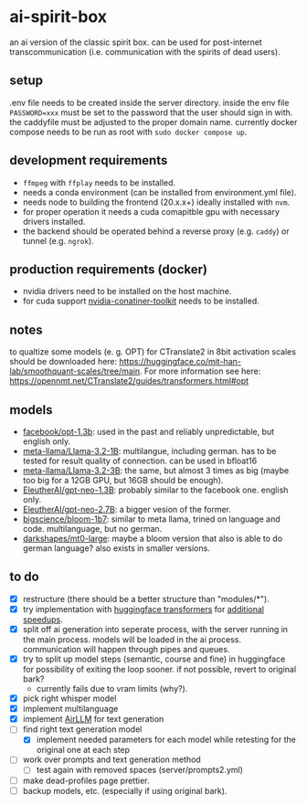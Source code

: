 # ai-spirit-box

an ai version of the classic spirit box. can be used for post-internet transcommunication (i.e. communication with the spirits of dead users).

## setup

.env file needs to be created inside the server directory. inside the env file `PASSWORD=xxx` must be set to the password that the user should sign in with. the caddyfile must be adjusted to the proper domain name. currently docker compose needs to be run as root with `sudo docker compose up`.

## development requirements

- `ffmpeg` with `ffplay` needs to be installed.
- needs a conda environment (can be installed from environment.yml file).
- needs node to building the frontend (20.x.x+) ideally installed with `nvm`.
- for proper operation it needs a cuda comapitble gpu with necessary drivers installed.
- the backend should be operated behind a reverse proxy (e.g. `caddy`) or tunnel (e.g. `ngrok`).

## production requirements (docker)

- nvidia drivers need to be installed on the host machine.
- for cuda support [nvidia-conatiner-toolkit](https://docs.nvidia.com/datacenter/cloud-native/container-toolkit/latest/install-guide.html#installing-with-apt) needs to be installed.

## notes

to qualtize some models (e. g. OPT) for CTranslate2 in 8bit activation scales should be downloaded here: https://huggingface.co/mit-han-lab/smoothquant-scales/tree/main. For more information see here: https://opennmt.net/CTranslate2/guides/transformers.html#opt

## models

- [facebook/opt-1.3b](https://huggingface.co/facebook/opt-1.3b): used in the past and reliably unpredictable, but english only.
- [meta-llama/Llama-3.2-1B](https://huggingface.co/meta-llama/Llama-3.2-1B): multilangue, including german. has to be tested for result quality of connection. can be used in bfloat16
- [meta-llama/Llama-3.2-3B](https://huggingface.co/meta-llama/Llama-3.2-3B): the same, but almost 3 times as big (maybe too big for a 12GB GPU, but 16GB should be enough).
- [EleutherAI/gpt-neo-1.3B](https://huggingface.co/EleutherAI/gpt-neo-1.3B): probably similar to the facebook one. english only.
- [EleutherAI/gpt-neo-2.7B](https://huggingface.co/EleutherAI/gpt-neo-2.7B): a bigger vesion of the former.
- [bigscience/bloom-1b7](https://huggingface.co/bigscience/bloom-1b7): similar to meta llama, trined on language and code. multilanguage, but no german.
- [darkshapes/mt0-large](https://huggingface.co/darkshapes/mt0-large): maybe a bloom version that also is able to do german language? also exists in smaller versions.

## to do

- [x] restructure (there should be a better structure than "modules/\*").
- [x] try implementation with [huggingface transformers](https://huggingface.co/docs/transformers/main/en/model_doc/bark) for [additional speedups](https://huggingface.co/blog/optimizing-bark).
- [x] split off ai generation into seperate process, with the server running in the main process. models will be loaded in the ai process. communication will happen through pipes and queues.
- [x] try to split up model steps (semantic, course and fine) in huggingface for possibility of exiting the loop sooner. if not possible, revert to original bark?
  - currently fails due to vram limits (why?).
- [x] pick right whisper model
- [x] implement multilanguage
- [x] implement [AirLLM](https://github.com/lyogavin/airllm) for text generation
- [ ] find right text generation model
  - [x] implement needed parameters for each model while retesting for the original one at each step
- [ ] work over prompts and text generation method
  - [ ] test again with removed spaces (server/prompts2.yml)
- [ ] make dead-profiles page prettier.
- [ ] backup models, etc. (especially if using original bark).
